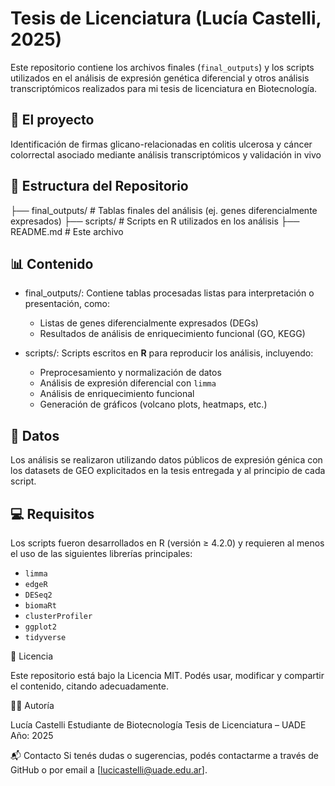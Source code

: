 # Tesis de Licenciatura (Lucía Castelli, 2025)

Este repositorio contiene los archivos finales (`final_outputs`) y los scripts utilizados en el análisis de expresión genética diferencial y otros análisis transcriptómicos realizados para mi tesis de licenciatura en Biotecnología.

## 🧪 El proyecto

Identificación de firmas glicano-relacionadas en colitis ulcerosa y cáncer colorrectal asociado mediante análisis transcriptómicos y validación in vivo

## 📂 Estructura del Repositorio

├── final_outputs/ # Tablas finales del análisis (ej. genes diferencialmente expresados)
├── scripts/ # Scripts en R utilizados en los análisis
├── README.md # Este archivo



## 📊 Contenido

- final_outputs/: Contiene tablas procesadas listas para interpretación o presentación, como:
  - Listas de genes diferencialmente expresados (DEGs)
  - Resultados de análisis de enriquecimiento funcional (GO, KEGG)

- scripts/: Scripts escritos en **R** para reproducir los análisis, incluyendo:
  - Preprocesamiento y normalización de datos
  - Análisis de expresión diferencial con `limma`
  - Análisis de enriquecimiento funcional
  - Generación de gráficos (volcano plots, heatmaps, etc.)

## 🧬 Datos

Los análisis se realizaron utilizando datos públicos de expresión génica con los datasets de GEO explicitados en la tesis entregada y al principio de cada script.

## 💻 Requisitos

Los scripts fueron desarrollados en R (versión ≥ 4.2.0) y requieren al menos el uso de las siguientes librerías principales:

- `limma`
- `edgeR`
- `DESeq2`
- `biomaRt`
- `clusterProfiler`
- `ggplot2`
- `tidyverse`

🧾 Licencia

Este repositorio está bajo la Licencia MIT. Podés usar, modificar y compartir el contenido, citando adecuadamente.

👩‍🔬 Autoría

Lucía Castelli
Estudiante de Biotecnología
Tesis de Licenciatura – UADE
Año: 2025

📬 Contacto
Si tenés dudas o sugerencias, podés contactarme a través de GitHub o por email a [lucicastelli@uade.edu.ar].
